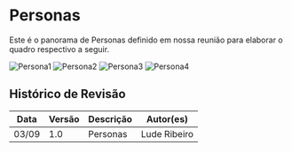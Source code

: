 # Personas

Este é o panorama de Personas definido em nossa reunião para elaborar o quadro respectivo a seguir.

![Persona1](https://i.imgur.com/P7yQE5T.png)
![Persona2](https://i.imgur.com/D23IP3o.png)
![Persona3](https://i.imgur.com/0LXAJKX.png)
![Persona4](https://i.imgur.com/6YWd09F.png)
## Histórico de Revisão

| Data  | Versão | Descrição | Autor(es) |
|-------|--------|-----------|-----------|
|03/09|1.0|Personas|Lude Ribeiro|